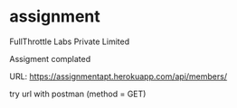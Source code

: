 # assignment


FullThrottle Labs Private Limited

Assigment complated

URL: https://assignmentapt.herokuapp.com/api/members/


try url with postman (method = GET)